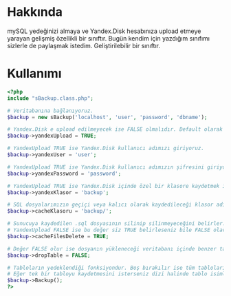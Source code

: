 Hakkında
=================

mySQL yedeğinizi almaya ve Yandex.Disk hesabınıza upload etmeye yarayan gelişmiş özellikli bir sınıftır. Bugün kendim için yazdığım sınıfımı sizlerle de paylaşmak istedim. Geliştirilebilir bir sınıftır.

Kullanımı
=================
```php
<?php
include "sBackup.class.php";

# Veritabanına bağlanıyoruz.
$backup = new sBackup('localhost', 'user', 'password', 'dbname');

# Yandex.Disk e upload edilmeyecek ise FALSE olmalıdır. Default olarak FALSE değeri vardır.
$backup->yandexUpload = TRUE;

# YandexUpload TRUE ise Yandex.Disk kullanıcı adımızı giriyoruz.
$backup->yandexUser = 'user';

# YandexUpload TRUE ise Yandex.Disk kullanıcı adımızın şifresini giriyoruz.
$backup->yandexPassword = 'password';

# YandexUpload TRUE ise Yandex.Disk içinde özel bir klasore kaydetmek istiyorsak onun adını giriyoruz.
$backup->yandexKlasor = 'backup';

# SQL dosyalarımızın geçiçi veya kalıcı olarak kaydedileceği klasor adıdır. Default olarak tmp/ klasoru adındadır.
$backup->cacheKlasoru = 'backup/';

# Sunucuya kaydedilen .sql dosyasının silinip silinmeyeceğini belirler. Default olarak FALSE değerindedir.
# YandexUpload FALSE ise bu değer siz TRUE belirleseniz bile FALSE olarak işlem yapacaktır.
$backup->cacheFilesDelete = TRUE;

# Değer FALSE olur ise dosyanın yükleneceği veritabanı içinde benzer tablo adları bulunmamalıdır. Default olarak TRUE değerindededir
$backup->dropTable = FALSE;

# Tabloların yedeklendiği fonksiyondur. Boş bırakılır ise tüm tabloları kaydedecektir.
# Eğer tek bir tabloyu kaydetmesini isterseniz dizi halinde tablo isimlerini gönderebilirsiniz. $backup->Backup(array('tablo', 'tablo2')); gb.
$backup->Backup();
?>
```
